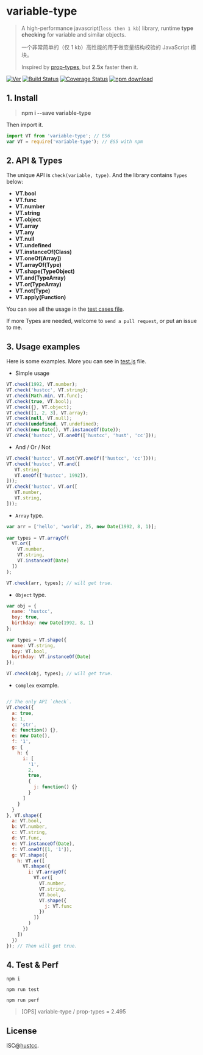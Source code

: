 # variable-type

> A high-performance javascript(`less then 1 kb`) library, runtime **type checking** for variable and similar objects.
> 
> 一个非常简单的（仅 1 kb）高性能的用于做变量结构校验的 JavaScript 模块。
> 
> Inspired by [prop-types](https://github.com/facebook/prop-types), but **2.5x** faster then it.

[![Ver](https://img.shields.io/npm/v/variable-type.svg)](https://www.npmjs.com/package/variable-type) [![Build Status](https://travis-ci.org/hustcc/variable-type.svg?branch=master)](https://travis-ci.org/hustcc/variable-type) [![Coverage Status](https://coveralls.io/repos/github/hustcc/variable-type/badge.svg?branch=master)](https://coveralls.io/github/hustcc/variable-type) [![npm download](https://img.shields.io/npm/dm/variable-type.svg)](https://www.npmjs.com/package/variable-type)


## 1. Install

> **npm i --save variable-type**

Then import it.

```js
import VT from 'variable-type'; // ES6
var VT = require('variable-type'); // ES5 with npm
```


## 2. API & Types

The unique API is `check(variable, type)`. And the library contains `Types` below:

 - **VT.bool**
 - **VT.func**
 - **VT.number**
 - **VT.string**
 - **VT.object**
 - **VT.array**
 - **VT.any**
 - **VT.null**
 - **VT.undefined**
 - **VT.instanceOf(Class)**
 - **VT.oneOf(Array])**
 - **VT.arrayOf(Type)**
 - **VT.shape(TypeObject)**
 - **VT.and(TypeArray)**
 - **VT.or(TypeArray)**
 - **VT.not(Type)**
 - **VT.apply(Function)**

You can see all the usage in the [test cases file](test.js).

If more Types are needed, welcome to `send a pull request`, or put an issue to me.


## 3. Usage examples

Here is some examples. More you can see in [test.js](test.js) file.

 - Simple usage

```js
VT.check(1992, VT.number);
VT.check('hustcc', VT.string);
VT.check(Math.min, VT.func);
VT.check(true, VT.bool);
VT.check({}, VT.object);
VT.check([1, 2, 3], VT.array);
VT.check(null, VT.null);
VT.check(undefined, VT.undefined);
VT.check(new Date(), VT.instanceOf(Date));
VT.check('hustcc', VT.oneOf(['hustcc', 'hust', 'cc']));
```

 - And / Or / Not

 ```js
VT.check('hustcc', VT.not(VT.oneOf(['hustcc', 'cc'])));
VT.check('hustcc', VT.and([
	VT.string
	VT.oneOf(['hustcc', 1992]),
]));
VT.check('hustcc', VT.or([
	VT.number,
	VT.string,
]));
 ```

 - `Array` type.

```js
var arr = ['hello', 'world', 25, new Date(1992, 8, 1)];
 
var types = VT.arrayOf(
  VT.or([
    VT.number,
    VT.string,
    VT.instanceOf(Date)
  ])
);

VT.check(arr, types); // will get true. 
```

 - `Object` type.

```js
var obj = {
  name: 'hustcc',
  boy: true,
  birthday: new Date(1992, 8, 1)
};
 
var types = VT.shape({
  name: VT.string,
  boy: VT.bool,
  birthday: VT.instanceOf(Date)
});

VT.check(obj, types); // will get true. 
```

 - `Complex` example.

```js

// The only API `check`.
VT.check({
  a: true,
  b: 1,
  c: 'str',
  d: function() {},
  e: new Date(),
  f: '1',
  g: {
    h: {
      i: [
        '1',
        2,
        true,
        {
          j: function() {}
        }
      ]
    }
  }
}, VT.shape({
  a: VT.bool,
  b: VT.number,
  c: VT.string,
  d: VT.func,
  e: VT.instanceOf(Date),
  f: VT.oneOf([1, '1']),
  g: VT.shape({
    h: VT.or([
      VT.shape({
        i: VT.arrayOf(
          VT.or([
            VT.number,
            VT.string,
            VT.bool,
            VT.shape({
              j: VT.func
            })
          ])
        )
      })
    ])
  })
}); // Then will get true.
```


## 4. Test & Perf

```
npm i

npm run test

npm run perf
```

> [OPS] variable-type / prop-types = 2.495


## License

ISC@[hustcc](https://github.com/hustcc).


